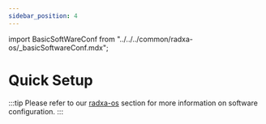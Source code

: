 ```yaml
---
sidebar_position: 4
---
```


import BasicSoftWareConf from "../../../common/radxa-os/\_basicSoftwareConf.mdx";

# Quick Setup

<BasicSoftWareConf model="rock-5a" rsetup_path="../radxa-os/rsetup#system-update" />

:::tip
Please refer to our [radxa-os](../radxa-os/) section for more information on software configuration.
:::
